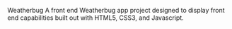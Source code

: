 Weatherbug
A front end Weatherbug app project designed to display front end capabilities built out with HTML5, CSS3, and Javascript. 
